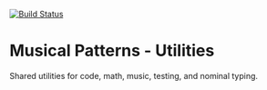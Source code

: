 [![Build Status](https://travis-ci.com/MusicalPatterns/utilities.svg?branch=master)](https://travis-ci.com/MusicalPatterns/utilities)

# Musical Patterns - Utilities

Shared utilities for code, math, music, testing, and nominal typing.
